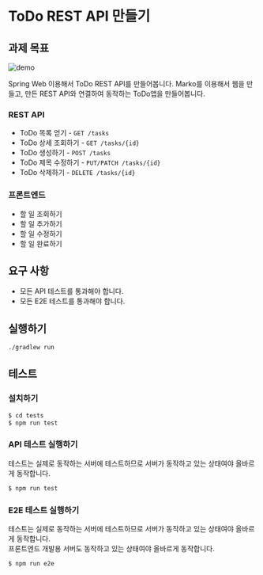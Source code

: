 # ToDo REST API 만들기

## 과제 목표

![demo](https://user-images.githubusercontent.com/14071105/104095988-3bd50b80-52dd-11eb-96df-31faee9db389.gif)

Spring Web 이용해서 ToDo REST API를 만들어봅니다.
Marko를 이용해서 웹을 만들고, 만든 REST API와 연결하여 동작하는 ToDo앱을 만들어봅니다.

### REST API

- ToDo 목록 얻기 - `GET /tasks`
- ToDo 상세 조회하기 - `GET /tasks/{id}`
- ToDo 생성하기 - `POST /tasks`
- ToDo 제목 수정하기 - `PUT/PATCH /tasks/{id}`
- ToDo 삭제하기 - `DELETE /tasks/{id}`

### 프론트엔드

- 할 일 조회하기
- 할 일 추가하기
- 할 일 수정하기
- 할 일 완료하기

## 요구 사항

- 모든 API 테스트를 통과해야 합니다.
- 모든 E2E 테스트를 통과해야 합니다.

## 실행하기

```bash
./gradlew run
```

## 테스트

### 설치하기

```bash
$ cd tests
$ npm run test
```

### API 테스트 실행하기

테스트는 실제로 동작하는 서버에 테스트하므로 서버가 동작하고 있는 상태여야 올바르게 동작합니다.

```bash
$ npm run test
```

### E2E 테스트 실행하기

테스트는 실제로 동작하는 서버에 테스트하므로 서버가 동작하고 있는 상태여야 올바르게 동작합니다.  
프론트엔드 개발용 서버도 동작하고 있는 상태여야 올바르게 동작합니다.

```bash
$ npm run e2e
```


